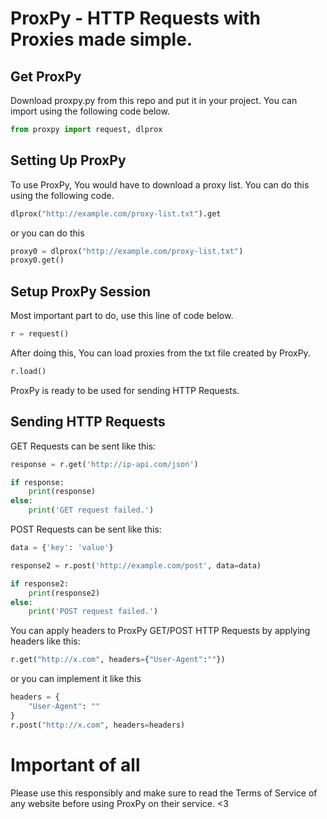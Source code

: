# ProxPy - HTTP Requests with Proxies made simple.

## Get ProxPy
Download proxpy.py from this repo and put it in your project. You can import using the following code below.
```python
from proxpy import request, dlprox
```

## Setting Up ProxPy
To use ProxPy, You would have to download a proxy list. You can do  this using the following code.
```python
dlprox("http://example.com/proxy-list.txt").get
```
 or you can do this
```python
proxy0 = dlprox("http://example.com/proxy-list.txt")
proxy0.get()
```
## Setup ProxPy Session
Most important part to do, use this line of code below.
```python
r = request()
```
After doing this, You can load proxies from the txt file created by ProxPy.
```python
r.load()
```
ProxPy is ready to be used for sending HTTP Requests.
## Sending HTTP Requests
GET Requests can be sent like this:
```python
response = r.get('http://ip-api.com/json')

if response:
    print(response)
else:
    print('GET request failed.')

```
POST Requests can be sent like this:
```python
data = {'key': 'value'}

response2 = r.post('http://example.com/post', data=data)

if response2:
    print(response2)
else:
    print('POST request failed.')

```
You can apply headers to ProxPy GET/POST HTTP Requests by applying headers like this:
```python
r.get("http://x.com", headers={"User-Agent":""})
```
or you can implement it like this
```python
headers = {
    "User-Agent": ""
}
r.post("http://x.com", headers=headers)
```
# Important of all
Please use this responsibly and make sure to read the Terms of Service of any website before using ProxPy on their service. <3
